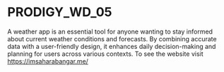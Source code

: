 # PRODIGY_WD_05
A weather app is an essential tool for anyone wanting to stay informed about current weather conditions and forecasts. By combining accurate data with a user-friendly design, it enhances daily decision-making and planning for users across various contexts. To see the website visit https://imsaharabangar.me/
